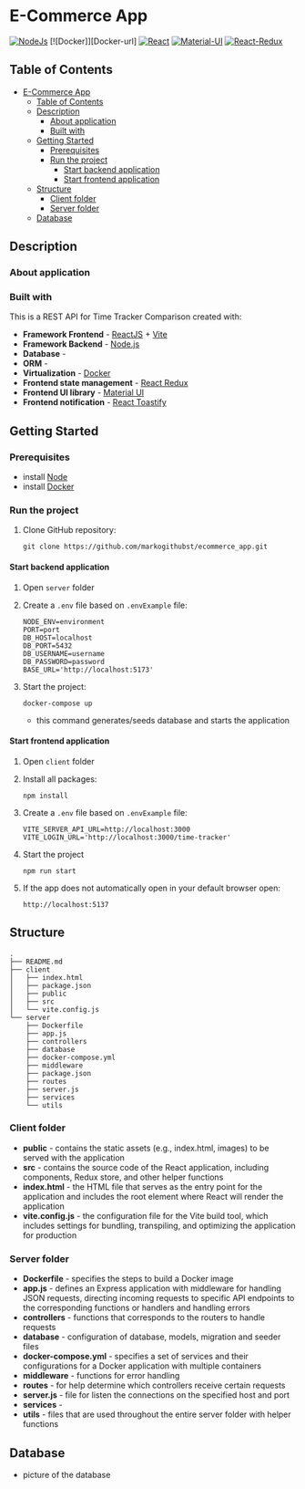 # E-Commerce App

[NodeJs]: https://img.shields.io/badge/node.js-6DA55F?style=for-the-badge&logo=node.js&logoColor=white
[NodeJs-url]: https://nodejs.org/en/docs/
[React]: https://img.shields.io/badge/react-%2320232a.svg?style=for-the-badge&logo=react&logoColor=%2361DAFB
[React-url]: https://reactjs.org/
[Material-UI]: https://img.shields.io/badge/Material--UI-0081CB?style=for-the-badge&logo=material-ui&logoColor=white
[Material-UI-url]: https://mui.com/material-ui/getting-started/overview/
[React-Redux]: https://img.shields.io/badge/Redux-593D88?style=for-the-badge&logo=redux&logoColor=white
[React-Redux-url]: https://react-redux.js.org/introduction/getting-started

 [![NodeJs]][Nodejs-url] [![Docker]][Docker-url] [![React]][React-url] [![Material-UI]][Material-UI-url] [![React-Redux]][React-Redux-url]

## Table of Contents
- [E-Commerce App](#e-commerce-app)
  - [Table of Contents](#table-of-contents)
  - [Description](#description)
    - [About application](#about-application)
    - [Built with](#built-with)
  - [Getting Started](#getting-started)
    - [Prerequisites](#prerequisites)
    - [Run the project](#run-the-project)
      - [Start backend application](#start-backend-application)
      - [Start frontend application](#start-frontend-application)
  - [Structure](#structure)
    - [Client folder](#client-folder)
    - [Server folder](#server-folder)
  - [Database](#database)

## Description
### About application

### Built with
This is a REST API for Time Tracker Comparison created with: 
- **Framework Frontend** - [ReactJS](https://reactjs.org/) + [Vite](https://vitejs.dev)  
- **Framework Backend** - [Node.js](https://nodejs.org/en/docs/)
- **Database** -  
- **ORM** - 
- **Virtualization** - [Docker](https://docs.docker.com/)
- **Frontend state management** - [React Redux](https://react-redux.js.org)
- **Frontend UI library** - [Material UI](https://mui.com/)
- **Frontend notification** - [React Toastify](https://www.npmjs.com/package/react-toastify)

## Getting Started

### Prerequisites
- install [Node](https://nodejs.org/en/download/)
- install [Docker](https://www.docker.com/) 
### Run the project

1. Clone GitHub repository:
   ```
   git clone https://github.com/markogithubst/ecommerce_app.git
   ```


#### Start backend application

1. Open ```server``` folder

2. Create a `.env` file based on `.envExample` file:
    ```
    NODE_ENV=environment
    PORT=port
    DB_HOST=localhost
    DB_PORT=5432
    DB_USERNAME=username
    DB_PASSWORD=password
    BASE_URL='http://localhost:5173'
    ```
3. Start the project:
   ```
   docker-compose up
   ```
   - this command generates/seeds database and starts the application 


#### Start frontend application

1. Open ```client``` folder

2. Install all packages:
   ```
   npm install
   ```

3. Create a `.env` file based on `.envExample` file:
    ```
    VITE_SERVER_API_URL=http://localhost:3000
    VITE_LOGIN_URL='http://localhost:3000/time-tracker'
    ```
4. Start the project
    ```
    npm run start
    ```
4. If the app does not automatically open in your default browser open:
    ```
    http://localhost:5137
    ```
## Structure
```
.
├── README.md
├── client
│   ├── index.html
│   ├── package.json
│   ├── public
│   ├── src
│   └── vite.config.js
└── server
    ├── Dockerfile
    ├── app.js
    ├── controllers
    ├── database
    ├── docker-compose.yml
    ├── middleware
    ├── package.json
    ├── routes
    ├── server.js
    ├── services
    └── utils
```

### Client folder
- **public** - contains the static assets (e.g., index.html, images) to be served with the application
- **src** - contains the source code of the React application, including components, Redux store, and other helper functions
- **index.html** - the HTML file that serves as the entry point for the application and includes the root element where React will render the application
- **vite.config.js** - the configuration file for the Vite build tool, which includes settings for bundling, transpiling, and optimizing the application for production

### Server folder
- **Dockerfile** - specifies the steps to build a Docker image
- **app.js** - defines an Express application with middleware for handling JSON requests, directing incoming requests to specific API endpoints to the corresponding functions or handlers and handling errors
- **controllers** - functions that corresponds to the routers to handle requests
- **database** - configuration of database, models, migration and seeder files
- **docker-compose.yml** -  specifies a set of services and their configurations for a Docker application with multiple containers
- **middleware** - functions for error handling
- **routes** - for help determine which controllers receive certain requests
- **server.js** - file for listen the connections on the specified host and port
- **services** - 
- **utils** - files that are used throughout the entire server folder with helper functions

## Database
- picture of the database